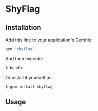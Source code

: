 # ShyFlag

## Installation

Add this line to your application's Gemfile:

```ruby
gem 'shyflag'
```

And then execute:

    $ bundle

Or install it yourself as:

    $ gem install shyflag

## Usage

